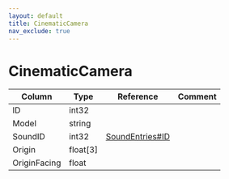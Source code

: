 ```yaml
---
layout: default
title: CinematicCamera
nav_exclude: true
---
```

# CinematicCamera

| Column | Type | Reference | Comment |
|--------|------|-----------|---------|
|ID|int32|||
|Model|string|||
|SoundID|int32|[SoundEntries#ID](SoundEntries)||
|Origin|float[3]|||
|OriginFacing|float|||

